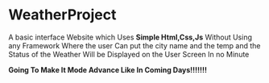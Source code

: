 # WeatherProject


A basic interface Website which Uses **Simple Html,Css,Js** Without Using any Framework Where the user Can put the city name and the temp and the Status of the Weather Will be Displayed on the User Screen In no Minute 


**Going To Make It Mode Advance Like In Coming Days!!!!!!!**
